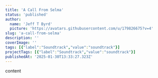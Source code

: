 ```yaml
---
title: 'A Call From Selma'
status: 'published'
author:
  name: 'Jeff T Byrd'
  picture: 'https://avatars.githubusercontent.com/u/179826675?v=4'
slug: 'a-call-from-selma'
description: ''
coverImage: ''
tags: [{"label":"Soundtrack","value":"soundtrack"}]
projectTags: [{"label":"Soundtrack","value":"soundtrack"}]
publishedAt: '2025-01-30T13:33:27.323Z'
---
```


content